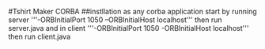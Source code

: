 #Tshirt Maker CORBA
##instllation 
as any corba application 
start by running server 
'''-ORBInitialPort 1050 –ORBInitialHost localhost'''
then run server.java
and in client 
'''-ORBInitialPort 1050 -ORBInitialHost localhost'''
then run client.java


